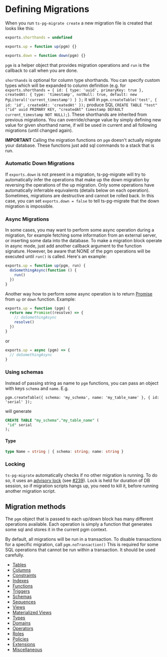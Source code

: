 # Defining Migrations

When you run `ts-pg-migrate create` a new migration file is created that looks like this:

```javascript
exports.shorthands = undefined

exports.up = function up(pgm) {}

exports.down = function down(pgm) {}
```

`pgm` is a helper object that provides migration operations and `run` is the callback to call when you are done.

`shorthands` is optional for column type shorthands. You can specify custom types which will be expanded to column definition
(e.g. for `exports.shorthands = { id: { type: 'uuid', primaryKey: true }, createdAt: { type: 'timestamp', notNull: true, default: new PgLiteral('current_timestamp') } };`
it will in `pgm.createTable('test', { id: 'id', createdAt: 'createdAt' });` produce SQL `CREATE TABLE "test" ("id" uuid PRIMARY KEY, "createdAt" timestamp DEFAULT current_timestamp NOT NULL);`).
These shorthands are inherited from previous migrations. You can override/change value by simply defining new value for given shorthand name,
if will be used in current and all following migrations (until changed again).

**IMPORTANT**
Calling the migration functions on `pgm` doesn't actually migrate your database. These functions just add sql commands to a stack that is run.

### Automatic Down Migrations

If `exports.down` is not present in a migration, ts-pg-migrate will try to automatically infer the operations that make up the down migration by reversing the operations of the up migration. Only some operations have automatically inferrable equivalents (details below on each operation). Sometimes, migrations are destructive and cannot be rolled back. In this case, you can set `exports.down = false` to tell ts-pg-migrate that the down migration is impossible.

### Async Migrations

In some cases, you may want to perform some async operation during a migration, for example fetching some information from an external server, or inserting some data into the database. To make a migration block operate in async mode, just add another callback argument to the function signature. However, be aware that NONE of the pgm operations will be executed until `run()` is called. Here's an example:

```javascript
exports.up = function up(pgm, run) {
  doSomethingAsync(function () {
    run()
  })
}
```

Another way how to perform some async operation is to return [Promise](https://promisesaplus.com/) from `up` or `down` function. Example:

```javascript
exports.up = function (pgm) {
  return new Promise((resolve) => {
    // doSomethingAsync
    resolve()
  })
}
```

or

```javascript
exports.up = async (pgm) => {
  // doSomethingAsync
}
```

### Using schemas

Instead of passing string as name to `pgm` functions, you can pass an object with keys `schema` and `name`. E.g.

`pgm.createTable({ schema: 'my_schema', name: 'my_table_name' }, { id: 'serial' });`

will generate

```sql
CREATE TABLE "my_schema"."my_table_name" (
 "id" serial
);
```

#### Type

```ts
type Name = string | { schema: string; name: string }
```

### Locking

`ts-pg-migrate` automatically checks if no other migration is running. To do so, it uses an
[advisory lock](https://www.postgresql.org/docs/current/static/explicit-locking.html#id-1.5.12.6.9.2)
(see [#239](https://github.com/salsita/node-pg-migrate/pull/239)).
Lock is held for duration of DB session, so if migration scripts hangs up, you need to kill it,
before running another migration script.

## Migration methods

The `pgm` object that is passed to each up/down block has many different operations available. Each operation is simply a function that generates some sql and stores it in the current pgm context.

By default, all migrations will be run in a transaction. To disable transactions for a specific migration, call `pgm.noTransaction()`
This is required for some SQL operations that cannot be run within a transaction. It should be used carefully.

- [Tables](tables.md)
- [Columns](columns.md)
- [Constraints](constraints.md)
- [Indexes](indexes.md)
- [Functions](functions.md)
- [Triggers](triggers.md)
- [Schemas](schemas.md)
- [Sequences](sequences.md)
- [Views](views.md)
- [Materialized Views](mViews.md)
- [Types](types.md)
- [Domains](domains.md)
- [Operators](operators.md)
- [Roles](roles.md)
- [Policies](policies.md)
- [Extensions](extensions.md)
- [Miscellaneous](misc.md)
